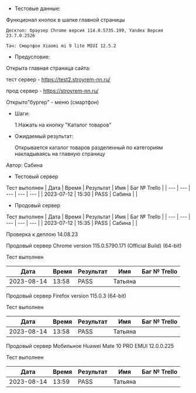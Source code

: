* Тестовые данные:

 Функционал кнопок в шапке главной страницы
 
    Десктоп: браузер Chrome версия 114.0.5735.199, Yandex Версия 23.7.0.2526
	
	Тач: Cмартфон Xiaomi mi 9 lite MIUI 12.5.2 
 
* Предусловие:

 Открыта главная страница сайта:
 
 тест сервер - https://test2.stroyrem-nn.ru/
 
 прод сервер - https://stroyrem-nn.ru/
 
 Открыто"бургер" - меню (смартфон)

* Шаги:

  1.Нажать на кнопку "Каталог товаров"

* Ожидаемый результат:

  Открывается каталог товаров разделенный по категориям накладываясь на главную страницу


Автор: Сабина

* Тестовый сервер 

Тест выполнен
| Дата | Время | Результат | Имя | Баг № Trello |
| --- | --- | --- | --- | --- |
| 2023-07-12 | 15:30 | PASS | Сабина |   | 

* Продовый сервер

Тест выполнен
| Дата | Время | Результат | Имя | Баг № Trello |
| --- | --- | --- | --- | --- |
| 2023-07-12 | 15:35 | PASS | Сабина |   | 

Проверка к деплою 14.08.23

Продовый сервер Chrome version 115.0.5790.171 (Official Build) (64-bit)
    
Тест выполнен
    
| Дата | Время | Результат | Имя | Баг № Trello |
| --- | --- | --- | --- | --- |
| 2023-08-14 | 13:58 | PASS | Татьяна |     |
    
Продовый сервер Firefox version 115.0.3 (64-bit)
    
Тест выполнен
    
| Дата | Время | Результат | Имя | Баг № Trello |
| --- | --- | --- | --- | --- |
| 2023-08-14 | 13:58 | PASS | Татьяна |     |
    
Продовый сервер Мобильное Huawei Mate 10 PRO EMUI 12.0.0.225
    
Тест выполнен
    
| Дата | Время | Результат | Имя | Баг № Trello |
| --- | --- | --- | --- | --- |
| 2023-08-14 | 13:59 | PASS | Татьяна |     |
